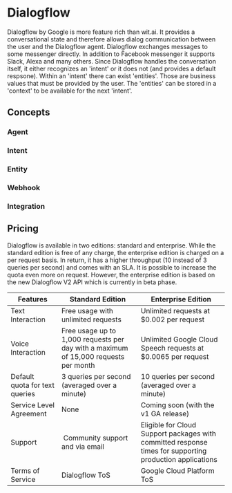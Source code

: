 # Dialogflow

Dialogflow by Google is more feature rich than wit.ai. It provides a conversational state and therefore allows dialog communication between the user and the Dialogflow agent. Dialogflow exchanges messages to some messenger directly. In addition to Facebook messenger it supports Slack, Alexa and many others. Since Dialogflow handles the conversation itself, it either recognizes an 'intent' or it does not (and provides a default respsone). Within an 'intent' there can exist 'entities'. Those are business values that must be provided by the user. The 'entities' can be stored in a 'context' to be available for the next 'intent'.

## Concepts

### Agent

### Intent

### Entity

### Webhook

### Integration

## Pricing

Dialogflow is available in two editions: standard and enterprise. While the standard edition is free of any charge, the enterprise edition is charged on a per request basis. In return, it has a higher throughput (10 instead of 3 queries per second) and comes with an SLA. It is possible to increase the quota even more on request. However, the enterprise edition is based on the new Dialogflow V2 API which is currently in beta phase.

| Features | Standard Edition | Enterprise Edition |
| --- | --- | --- |
| Text Interaction | Free usage with unlimited requests | Unlimited requests at $0.002 per request |
| Voice Interaction | Free usage up to 1,000 requests per day with a maximum of 15,000 requests per month | Unlimited Google Cloud Speech requests at $0.0065 per request |
| Default quota for text queries | 3 queries per second (averaged over a minute) |10 queries per second (averaged over a minute) |
|Service Level Agreement | None | Coming soon (with the v1 GA release) |
| Support | Community support and via email | Eligible for Cloud Support packages with committed response times for supporting production applications |
| Terms of Service | Dialogflow ToS | Google Cloud Platform ToS |

